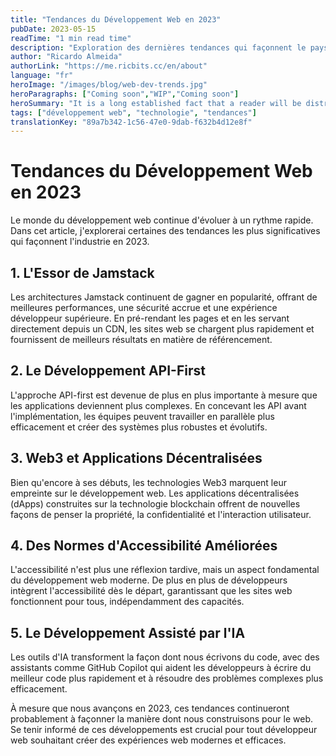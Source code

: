 ```yaml
---
title: "Tendances du Développement Web en 2023"
pubDate: 2023-05-15
readTime: "1 min read time"
description: "Exploration des dernières tendances qui façonnent le paysage du développement web en 2023"
author: "Ricardo Almeida"
authorLink: "https://me.ricbits.cc/en/about"
language: "fr"
heroImage: "/images/blog/web-dev-trends.jpg"
heroParagraphs: ["Coming soon","WIP","Coming soon"]
heroSummary: "It is a long established fact that a reader will be distracted by the readable content of a page when looking at its layout. The point of using Lorem Ipsum is that it has a more-or-less normal distribution of letters, as opposed to using 'Content here, content here', making it look like readable English."
tags: ["développement web", "technologie", "tendances"]
translationKey: "89a7b342-1c56-47e0-9dab-f632b4d12e8f"
---
```


# Tendances du Développement Web en 2023

Le monde du développement web continue d'évoluer à un rythme rapide. Dans cet article, j'explorerai certaines des tendances les plus significatives qui façonnent l'industrie en 2023.

## 1. L'Essor de Jamstack

Les architectures Jamstack continuent de gagner en popularité, offrant de meilleures performances, une sécurité accrue et une expérience développeur supérieure. En pré-rendant les pages et en les servant directement depuis un CDN, les sites web se chargent plus rapidement et fournissent de meilleurs résultats en matière de référencement.

## 2. Le Développement API-First

L'approche API-first est devenue de plus en plus importante à mesure que les applications deviennent plus complexes. En concevant les API avant l'implémentation, les équipes peuvent travailler en parallèle plus efficacement et créer des systèmes plus robustes et évolutifs.

## 3. Web3 et Applications Décentralisées

Bien qu'encore à ses débuts, les technologies Web3 marquent leur empreinte sur le développement web. Les applications décentralisées (dApps) construites sur la technologie blockchain offrent de nouvelles façons de penser la propriété, la confidentialité et l'interaction utilisateur.

## 4. Des Normes d'Accessibilité Améliorées

L'accessibilité n'est plus une réflexion tardive, mais un aspect fondamental du développement web moderne. De plus en plus de développeurs intègrent l'accessibilité dès le départ, garantissant que les sites web fonctionnent pour tous, indépendamment des capacités.

## 5. Le Développement Assisté par l'IA

Les outils d'IA transforment la façon dont nous écrivons du code, avec des assistants comme GitHub Copilot qui aident les développeurs à écrire du meilleur code plus rapidement et à résoudre des problèmes complexes plus efficacement.

À mesure que nous avançons en 2023, ces tendances continueront probablement à façonner la manière dont nous construisons pour le web. Se tenir informé de ces développements est crucial pour tout développeur web souhaitant créer des expériences web modernes et efficaces. 
